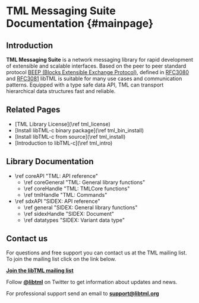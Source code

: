 # TML Messaging Suite Documentation {#mainpage} 

## Introduction 

**TML Messaging Suite** is a network messaging library for rapid development of extensible and scalable interfaces. Based on the peer to peer standard protocol [BEEP (Blocks Extensible Exchange Protocol)](http://www.beepcore.org), defined in [RFC3080](https://tools.ietf.org/html/rfc3080) and [RFC3081](https://tools.ietf.org/html/rfc3081) libTML is suitable for many use cases and communication patterns. Equipped with a type safe data API, TML can transport hierarchical data structures fast and reliable.

## Related Pages ##

  - [TML Library License](\ref tml_license)
  - [Install libTML-c binary package](\ref tml_bin_install)
  - [Install libTML-c from source](\ref tml_install)
  - [Introduction to libTML-c](\ref tml_intro)


## Library Documentation 

  - \ref coreAPI "TML: API reference"
  	- \ref coreGeneral "TML: General library functions"
  	- \ref coreHandle "TML: TMLCore functions"
  	- \ref tmlHandle "TML: Commands"
  - \ref sdxAPI "SIDEX: API reference"
  	- \ref general "SIDEX: General library functions"
  	- \ref sidexHandle "SIDEX: Document"
  	- \ref datatypes "SIDEX: Variant data type"

## Contact us 

For questions and free support you can contact us at the TML mailing list. 
To join the mailing list click on the link below.

[<b>Join the libTML mailing list</b>](https://groups.google.com/forum/#!forum/libtml/join "Join <b>libtml<b> mailing list")

Follow [<b>\@libtml</b>](https://twitter.com/libtml) on Twitter to get information about updates and news.

For professional support send an email 
to [<b>support@libtml.org</b>](mailto:support@libtml.org "libTML professionel support")

